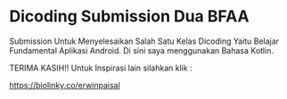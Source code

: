 # Dicoding Submission Dua BFAA
Submission Untuk Menyelesaikan Salah Satu Kelas Dicoding Yaitu Belajar Fundamental Aplikasi Android. Di sini saya menggunakan Bahasa Kotlin.


TERIMA KASIH!! Untuk Inspirasi lain silahkan klik : 

https://biolinky.co/erwinpaisal
